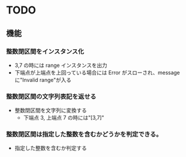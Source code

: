 # TODO

## 機能

### 整数閉区間をインスタンス化

- 3,7 の時には range インスタンスを出力
- 下端点が上端点を上回っている場合には Error がスローされ、message に"Invalid range"が入る

### 整数閉区間の文字列表記を返せる

- 整数閉区間を文字列に変換する
    - 下端点 3, 上端点 7 の時には"[3,7]"

### 整数閉区間は指定した整数を含むかどうかを判定できる。

- 指定した整数を含むか判定する
